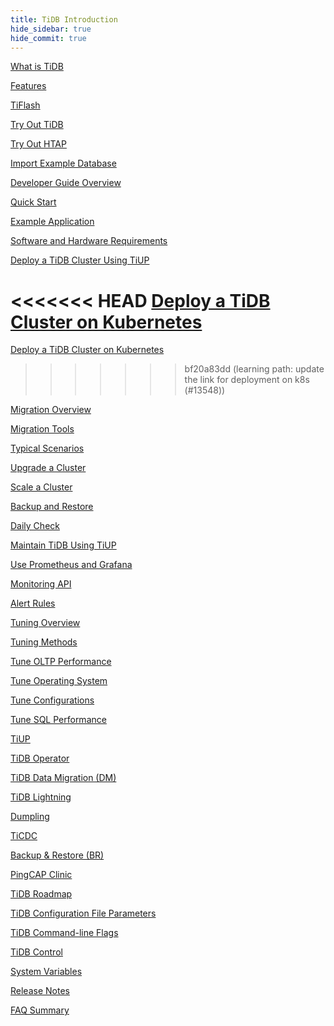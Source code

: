 ```yaml
---
title: TiDB Introduction
hide_sidebar: true
hide_commit: true
---
```


<LearningPathContainer platform="tidb" title="TiDB" subTitle="TiDB is an open-source distributed SQL database that supports Hybrid Transactional and Analytical Processing (HTAP) workloads. Find the guide, samples, and references you need to use TiDB.">

<!-- Localization note for TiDB:

- English: use distributed SQL, and start to emphasize HTAP
- Chinese: can keep "NewSQL" and emphasize one-stop real-time HTAP ("一栈式实时 HTAP")
- Japanese: use NewSQL because it is well-recognized

-->

<LearningPath label="Learn" icon="cloud1">

[What is TiDB](https://docs.pingcap.com/tidb/v6.5/overview)

[Features](https://docs.pingcap.com/tidb/v6.5/basic-features)

[TiFlash](https://docs.pingcap.com/tidb/v6.5/tiflash-overview)

</LearningPath>

<LearningPath label="Try" icon="cloud5">

[Try Out TiDB](https://docs.pingcap.com/tidb/v6.5/quick-start-with-tidb)

[Try Out HTAP](https://docs.pingcap.com/tidb/v6.5/quick-start-with-htap)

[Import Example Database](https://docs.pingcap.com/tidb/v6.5/import-example-data)

</LearningPath>

<LearningPath label="Develop" icon="doc8">

[Developer Guide Overview](https://docs.pingcap.com/tidb/v6.5/dev-guide-overview)

[Quick Start](https://docs.pingcap.com/tidb/v6.5/dev-guide-build-cluster-in-cloud)

[Example Application](https://docs.pingcap.com/tidb/v6.5/dev-guide-sample-application-spring-boot)

</LearningPath>

<LearningPath label="Deploy" icon="deploy">

[Software and Hardware Requirements](https://docs.pingcap.com/tidb/v6.5/hardware-and-software-requirements)

[Deploy a TiDB Cluster Using TiUP](https://docs.pingcap.com/tidb/v6.5/production-deployment-using-tiup)

<<<<<<< HEAD
[Deploy a TiDB Cluster on Kubernetes](https://docs.pingcap.com/tidb/v6.5/tidb-in-kubernetes)
=======
[Deploy a TiDB Cluster on Kubernetes](https://docs.pingcap.com/tidb-in-kubernetes/stable)
>>>>>>> bf20a83dd (learning path: update the link for deployment on k8s  (#13548))

</LearningPath>

<LearningPath label="Migrate" icon="cloud3">

[Migration Overview](https://docs.pingcap.com/tidb/v6.5/migration-overview)

[Migration Tools](https://docs.pingcap.com/tidb/v6.5/migration-tools)

[Typical Scenarios](https://docs.pingcap.com/tidb/v6.5/migrate-aurora-to-tidb)

</LearningPath>

<LearningPath label="Maintain" icon="maintain">

[Upgrade a Cluster](https://docs.pingcap.com/tidb/v6.5/upgrade-tidb-using-tiup)

[Scale a Cluster](https://docs.pingcap.com/tidb/v6.5/scale-tidb-using-tiup)

[Backup and Restore](https://docs.pingcap.com/tidb/v6.5/backup-and-restore-overview)

[Daily Check](https://docs.pingcap.com/tidb/v6.5/daily-check)

[Maintain TiDB Using TiUP](https://docs.pingcap.com/tidb/v6.5/maintain-tidb-using-tiup)

</LearningPath>

<LearningPath label="Monitor" icon="cloud6">

[Use Prometheus and Grafana](https://docs.pingcap.com/tidb/v6.5/tidb-monitoring-framework)

[Monitoring API](https://docs.pingcap.com/tidb/v6.5/tidb-monitoring-api)

[Alert Rules](https://docs.pingcap.com/tidb/v6.5/alert-rules)

</LearningPath>

<LearningPath label="Tune" icon="tidb-cloud-tune">

[Tuning Overview](https://docs.pingcap.com/tidb/v6.5/performance-tuning-overview)

[Tuning Methods](https://docs.pingcap.com/tidb/v6.5/performance-tuning-methods)

[Tune OLTP Performance](https://docs.pingcap.com/tidb/v6.5/performance-tuning-practices)

[Tune Operating System](https://docs.pingcap.com/tidb/v6.5/tune-operating-system)

[Tune Configurations](https://docs.pingcap.com/tidb/v6.5/configure-memory-usage)

[Tune SQL Performance](https://docs.pingcap.com/tidb/v6.5/sql-tuning-overview)

</LearningPath>

<LearningPath label="Tools" icon="doc7">

[TiUP](https://docs.pingcap.com/tidb/v6.5/tiup-overview)

[TiDB Operator](https://docs.pingcap.com/tidb/v6.5/tidb-operator-overview)

[TiDB Data Migration (DM)](https://docs.pingcap.com/tidb/v6.5/dm-overview)

[TiDB Lightning](https://docs.pingcap.com/tidb/v6.5/tidb-lightning-overview)

[Dumpling](https://docs.pingcap.com/tidb/v6.5/dumpling-overview)

[TiCDC](https://docs.pingcap.com/tidb/v6.5/ticdc-overview)

[Backup & Restore (BR)](https://docs.pingcap.com/tidb/v6.5/backup-and-restore-overview)

[PingCAP Clinic](https://docs.pingcap.com/tidb/v6.5/clinic-introduction)

</LearningPath>

<LearningPath label="Reference" icon="cloud-dev">

[TiDB Roadmap](https://docs.pingcap.com/tidb/dev/tidb-roadmap)

[TiDB Configuration File Parameters](https://docs.pingcap.com/tidb/v6.5/tidb-configuration-file)

[TiDB Command-line Flags](https://docs.pingcap.com/tidb/v6.5/command-line-flags-for-tidb-configuration)

[TiDB Control](https://docs.pingcap.com/tidb/v6.5/tidb-control)

[System Variables](https://docs.pingcap.com/tidb/v6.5/system-variables)

[Release Notes](https://docs.pingcap.com/tidb/v6.5/release-notes)

[FAQ Summary](https://docs.pingcap.com/tidb/v6.5/faq-overview)

</LearningPath>

</LearningPathContainer>
